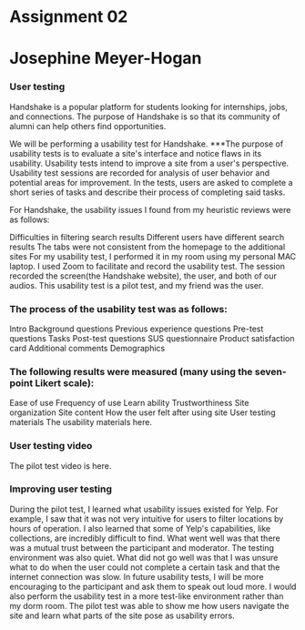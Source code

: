 <h1> Assignment 02 </h1>

<h1> Josephine Meyer-Hogan </h1>

<h3> User testing </h3>
Handshake is a popular platform for students looking for internships, jobs, and connections. The purpose of Handshake is so that its community of alumni can help others find opportunities.

We will be performing a usability test for Handshake. 
***The purpose of usability tests is to evaluate a site's interface and notice flaws in its usability. Usability tests intend to improve a site from a user's perspective. Usability test sessions are recorded for analysis of user behavior and potential areas for improvement. In the tests, users are asked to complete a short series of tasks and describe their process of completing said tasks.

For Handshake, the usability issues I found from my heuristic reviews were as follows:

Difficulties in filtering search results
Different users have different search results
The tabs were not consistent from the homepage to the additional sites
For my usability test, I performed it in my room using my personal MAC laptop. I used Zoom to facilitate and record the usability test. The session recorded the screen(the Handshake website), the user, and both of our audios. This usability test is a pilot test, and my friend was the user.

<h3> The process of the usability test was as follows: </h3>

Intro
Background questions
Previous experience questions
Pre-test questions
Tasks
Post-test questions
SUS questionnaire
Product satisfaction card
Additional comments 
Demographics


<h3> The following results were measured (many using the seven-point Likert scale): </h3>

Ease of use
Frequency of use
Learn ability
Trustworthiness
Site organization
Site content
How the user felt after using site
User testing materials
The usability materials here.

<h3> User testing video </h3>
The pilot test video is here. 

<h3> Improving user testing </h3>
During the pilot test, I learned what usability issues existed for Yelp. For example, I saw that it was not very intuitive for users to filter locations by hours of operation. I also learned that some of Yelp's capabilities, like collections, are incredibly difficult to find. What went well was that there was a mutual trust between the participant and moderator. The testing environment was also quiet. What did not go well was that I was unsure what to do when the user could not complete a certain task and that the internet connection was slow. In future usability tests, I will be more encouraging to the participant and ask them to speak out loud more. I would also perform the usability test in a more test-like environment rather than my dorm room. The pilot test was able to show me how users navigate the site and learn what parts of the site pose as usability errors.
